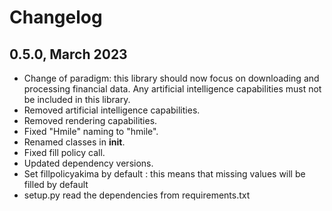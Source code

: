 # Changelog

## 0.5.0, March 2023

- Change of paradigm: this library should now focus on downloading and processing financial data. Any artificial intelligence capabilities must not be included in this library.
- Removed artificial intelligence capabilities.
- Removed rendering capabilities.
- Fixed "Hmile" naming to "hmile".
- Renamed classes in __init__.
- Fixed fill policy call.
- Updated dependency versions.
- Set fillpolicyakima by default : this means that missing values will be filled by default
- setup.py read the dependencies from requirements.txt
